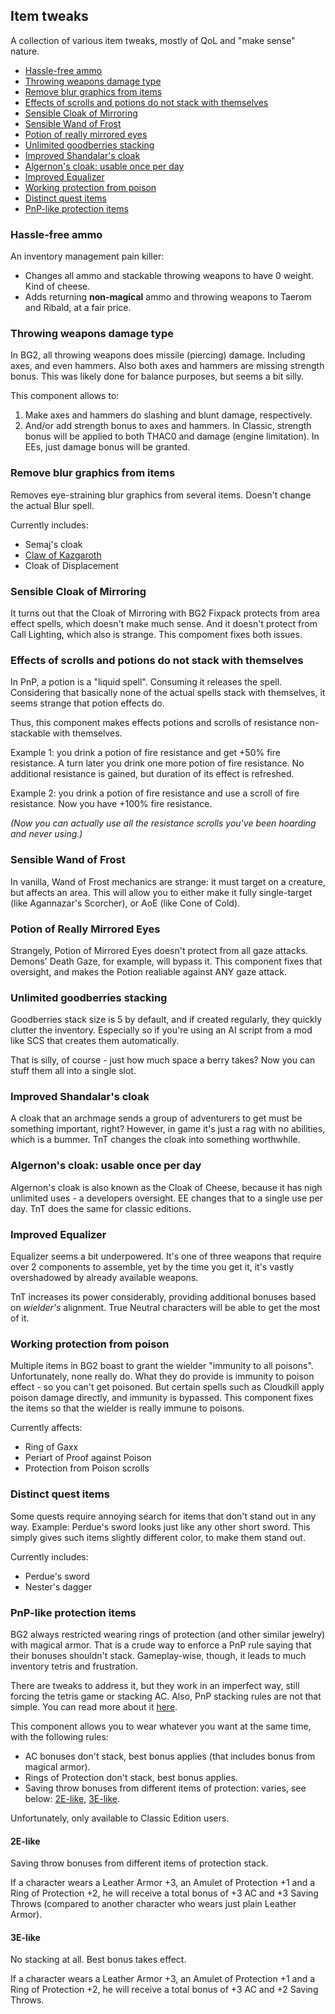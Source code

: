 ## Item tweaks

A collection of various item tweaks, mostly of QoL and "make sense" nature.

- [Hassle-free ammo](#hassle-free-ammo)
- [Throwing weapons damage type](#throwing-weapons-damage-type)
- [Remove blur graphics from items](#remove-blur-graphics-from-items)
- [Effects of scrolls and potions do not stack with themselves](#effects-of-scrolls-and-potions-do-not-stack-with-themselves)
- [Sensible Cloak of Mirroring](#sensible-cloak-of-mirroring)
- [Sensible Wand of Frost](#sensible-wand-of-frost)
- [Potion of really mirrored eyes](#potion-of-really-mirrored-eyes)
- [Unlimited goodberries stacking](#unlimited-goodberries-stacking)
- [Improved Shandalar's cloak](#improved-shandalars-cloak)
- [Algernon's cloak: usable once per day](#algernons-cloak-usable-once-per-day)
- [Improved Equalizer](#improved-equalizer)
- [Working protection from poison](#working-protection-from-poison)
- [Distinct quest items](#distinct-quest-items)
- [PnP-like protection items](#pnp-like-protection-items)

### Hassle-free ammo
An inventory management pain killer:
- Changes all ammo and stackable throwing weapons to have 0 weight. Kind of cheese.
- Adds returning **non-magical** ammo and throwing weapons to Taerom and Ribald, at a fair price.

### Throwing weapons damage type
In BG2, all throwing weapons does missile (piercing) damage. Including axes, and even hammers. Also both axes and hammers are missing strength bonus. This was likely done for balance purposes, but seems a bit silly.

This component allows to:
1. Make axes and hammers do slashing and blunt damage, respectively.
2. And/or add strength bonus to axes and hammers.
   In Classic, strength bonus will be applied to both THAC0 and damage (engine limitation). In EEs, just damage bonus will be granted.

### Remove blur graphics from items
Removes eye-straining blur graphics from several items. Doesn't change the actual Blur spell.

Currently includes:
- Semaj's cloak
- [Claw of Kazgaroth](https://pihwiki.bgforge.net/Baldur's_Gate:_Claw_of_Kazgaroth)
- Cloak of Displacement

### Sensible Cloak of Mirroring
It turns out that the Cloak of Mirroring with BG2 Fixpack protects from area effect spells, which doesn't make much sense. And it doesn't protect from Call Lighting, which also is strange. This compoment fixes both issues.

### Effects of scrolls and potions do not stack with themselves

In PnP, a potion is a "liquid spell". Consuming it releases the spell. Considering that basically none of the actual spells stack with themselves, it seems strange that potion effects do.

Thus, this component makes effects potions and scrolls of resistance non-stackable with themselves.

Example 1: you drink a potion of fire resistance and get +50% fire resistance. A turn later you drink one more potion of fire resistance. No additional resistance is gained, but duration of its effect is refreshed.

Example 2: you drink a potion of fire resistance and use a scroll of fire resistance. Now you have +100% fire resistance.

_(Now you can actually use all the resistance scrolls you've been hoarding and never using.)_

### Sensible Wand of Frost
In vanilla, Wand of Frost mechanics are strange: it must target on a creature, but affects an area. This will allow you to either make it fully single-target (like Agannazar's Scorcher), or AoE (like Cone of Cold).

### Potion of Really Mirrored Eyes
Strangely, Potion of Mirrored Eyes doesn't protect from all gaze attacks. Demons' Death Gaze, for example, will bypass it. This component fixes that oversight, and makes the Potion realiable against ANY gaze attack.

### Unlimited goodberries stacking
Goodberries stack size is 5 by default, and if created regularly, they quickly clutter the inventory. Especially so if you're using an AI script from a mod like SCS that creates them automatically.

That is silly, of course - just how much space a berry takes? Now you can stuff them all into a single slot.

### Improved Shandalar's cloak
A cloak that an archmage sends a group of adventurers to get must be something important, right? However, in game it's just a rag with no abilities, which is a bummer. TnT changes the cloak into something worthwhile.

### Algernon's cloak: usable once per day
Algernon's cloak is also known as the Cloak of Cheese, because it has nigh unlimited uses - a developers oversight. EE changes that to a single use per day. TnT does the same for classic editions.

### Improved Equalizer
Equalizer seems a bit underpowered. It's one of three weapons that require over 2 components to assemble, yet by the time you get it, it's vastly overshadowed by already available weapons.

TnT increases its power considerably, providing additional bonuses based on _wielder's_ alignment. True Neutral characters will be able to get the most of it.

### Working protection from poison
Multiple items in BG2 boast to grant the wielder "immunity to all poisons". Unfortunately, none really do. What they do provide is immunity to poison effect - so you can't get poisoned. But certain spells such as Cloudkill apply poison damage directly, and immunity is bypassed. This component fixes the items so that the wielder is really immune to poisons.

Currently affects:
- Ring of Gaxx
- Periart of Proof against Poison
- Protection from Poison scrolls

### Distinct quest items
Some quests require annoying search for items that don't stand out in any way. Example: Perdue's sword looks just like any other short sword.
This simply gives such items slightly different color, to make them stand out.

Currently includes:
- Perdue's sword
- Nester's dagger

### PnP-like protection items
BG2 always restricted wearing rings of protection (and other similar jewelry) with magical armor. That is a crude way to enforce a PnP rule saying that their bonuses shouldn't stack. Gameplay-wise, though, it leads to much inventory tetris and frustration.

There are tweaks to address it, but they work in an imperfect way, still forcing the tetris game or stacking AC. Also, PnP stacking rules are not that simple. You can read more about it [here](https://forums.bgforge.net/viewtopic.php?f=31&p=1176).

This component allows you to wear whatever you want at the same time, with the following rules:
- AC bonuses don't stack, best bonus applies (that includes bonus from magical armor).
- Rings of Protection don't stack, best bonus applies.
- Saving throw bonuses from different items of protection: varies, see below: [2E-like](#2e-like), [3E-like](3e-like).

Unfortunately, only available to Classic Edition users.

#### 2E-like
Saving throw bonuses from different items of protection stack.

If a character wears a Leather Armor +3, an Amulet of Protection +1 and a Ring of Protection +2, he will receive a total bonus of +3 AC and +3 Saving Throws (compared to another character who wears just plain Leather Armor).

#### 3E-like
No stacking at all. Best bonus takes effect.

If a character wears a Leather Armor +3, an Amulet of Protection +1 and a Ring of Protection +2, he will receive a total bonus of +3 AC and +2 Saving Throws.
